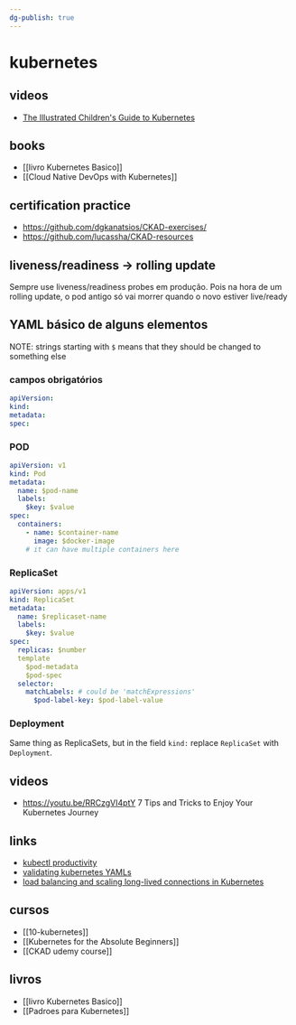 ```yaml
---
dg-publish: true
---
```

# kubernetes

## videos

- [The Illustrated Children's Guide to Kubernetes](https://www.youtube.com/watch?v=4ht22ReBjno)

## books

- [[livro Kubernetes Basico]]
- [[Cloud Native DevOps with Kubernetes]]


## certification practice

- <https://github.com/dgkanatsios/CKAD-exercises/>
- <https://github.com/lucassha/CKAD-resources>


## liveness/readiness -> rolling update

Sempre use liveness/readiness probes em produção. Pois na hora de um rolling update, o pod antigo só vai morrer quando o novo estiver live/ready

## YAML básico de alguns elementos

NOTE: strings starting with `$` means that they should be changed to something else

### campos obrigatórios

```yaml
apiVersion:
kind:
metadata:
spec:
```

### POD

```yaml
apiVersion: v1
kind: Pod
metadata:
  name: $pod-name
  labels:
    $key: $value
spec:
  containers:
    - name: $container-name
      image: $docker-image
    # it can have multiple containers here
```


### ReplicaSet

```yaml
apiVersion: apps/v1
kind: ReplicaSet
metadata:
  name: $replicaset-name
  labels:
    $key: $value
spec:
  replicas: $number
  template
    $pod-metadata
    $pod-spec
  selector:
    matchLabels: # could be 'matchExpressions'
      $pod-label-key: $pod-label-value
```


### Deployment

Same thing as ReplicaSets, but in the field `kind:` replace `ReplicaSet` with `Deployment`.


## videos

- <https://youtu.be/RRCzgVI4ptY> 7 Tips and Tricks to Enjoy Your Kubernetes Journey


## links

- [kubectl productivity](https://learnk8s.io/blog/kubectl-productivity)
- [validating kubernetes YAMLs](https://learnk8s.io/validating-kubernetes-yaml)
- [load balancing and scaling long-lived connections in Kubernetes](https://learnk8s.io/kubernetes-long-lived-connections)

## cursos

- [[10-kubernetes]]
- [[Kubernetes for the Absolute Beginners]]
- [[CKAD udemy course]]


## livros

- [[livro Kubernetes Basico]]
- [[Padroes para Kubernetes]]

